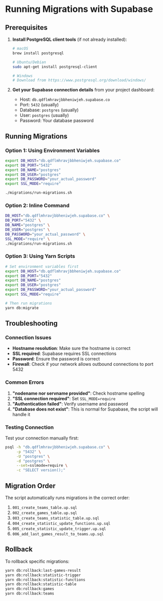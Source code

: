 # Running Migrations with Supabase

## Prerequisites

1. **Install PostgreSQL client tools** (if not already installed):
   ```bash
   # macOS
   brew install postgresql
   
   # Ubuntu/Debian
   sudo apt-get install postgresql-client
   
   # Windows
   # Download from https://www.postgresql.org/download/windows/
   ```

2. **Get your Supabase connection details** from your project dashboard:
   - Host: `db.qdflmhravjbbheniwjeh.supabase.co`
   - Port: `5432` (usually)
   - Database: `postgres` (usually)
   - User: `postgres` (usually)
   - Password: Your database password

## Running Migrations

### Option 1: Using Environment Variables
```bash
export DB_HOST="db.qdflmhravjbbheniwjeh.supabase.co"
export DB_PORT="5432"
export DB_NAME="postgres"
export DB_USER="postgres"
export DB_PASSWORD="your_actual_password"
export SSL_MODE="require"

./migrations/run-migrations.sh
```

### Option 2: Inline Command
```bash
DB_HOST="db.qdflmhravjbbheniwjeh.supabase.co" \
DB_PORT="5432" \
DB_NAME="postgres" \
DB_USER="postgres" \
DB_PASSWORD="your_actual_password" \
SSL_MODE="require" \
./migrations/run-migrations.sh
```

### Option 3: Using Yarn Scripts
```bash
# Set environment variables first
export DB_HOST="db.qdflmhravjbbheniwjeh.supabase.co"
export DB_PORT="5432"
export DB_NAME="postgres"
export DB_USER="postgres"
export DB_PASSWORD="your_actual_password"
export SSL_MODE="require"

# Then run migrations
yarn db:migrate
```

## Troubleshooting

### Connection Issues
- **Hostname resolution**: Make sure the hostname is correct
- **SSL required**: Supabase requires SSL connections
- **Password**: Ensure the password is correct
- **Firewall**: Check if your network allows outbound connections to port 5432

### Common Errors
1. **"nodename nor servname provided"**: Check hostname spelling
2. **"SSL connection required"**: Set `SSL_MODE=require`
3. **"Authentication failed"**: Verify username and password
4. **"Database does not exist"**: This is normal for Supabase, the script will handle it

### Testing Connection
Test your connection manually first:
```bash
psql -h "db.qdflmhravjbbheniwjeh.supabase.co" \
     -p "5432" \
     -U "postgres" \
     -d "postgres" \
     --set=sslmode=require \
     -c "SELECT version();"
```

## Migration Order
The script automatically runs migrations in the correct order:
1. `001_create_teams_table.up.sql`
2. `002_create_games_table.up.sql`
3. `003_create_teams_statistic_table.up.sql`
4. `004_create_statistic_update_functions.up.sql`
5. `005_create_statistic_update_trigger.up.sql`
6. `006_add_last_games_result_to_teams.up.sql`

## Rollback
To rollback specific migrations:
```bash
yarn db:rollback:last-games-result
yarn db:rollback:statistic-trigger
yarn db:rollback:statistic-functions
yarn db:rollback:statistic-table
yarn db:rollback:games
yarn db:rollback:teams
```
